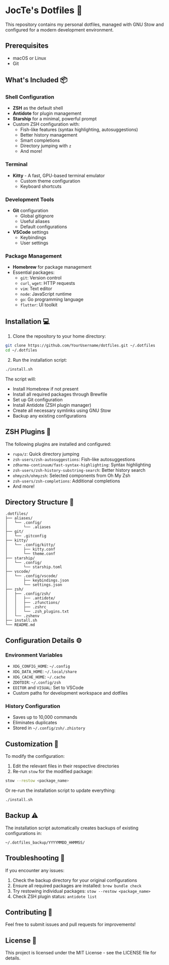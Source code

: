 # JocTe's Dotfiles 🚀

This repository contains my personal dotfiles, managed with GNU Stow and configured for a modern development environment.

## Prerequisites

- macOS or Linux
- Git

## What's Included 📦

### Shell Configuration

- **ZSH** as the default shell
- **Antidote** for plugin management
- **Starship** for a minimal, powerful prompt
- Custom ZSH configuration with:
  - Fish-like features (syntax highlighting, autosuggestions)
  - Better history management
  - Smart completions
  - Directory jumping with `z`
  - And more!

### Terminal

- **Kitty** - A fast, GPU-based terminal emulator
  - Custom theme configuration
  - Keyboard shortcuts

### Development Tools

- **Git** configuration
  - Global gitignore
  - Useful aliases
  - Default configurations
- **VSCode** settings
  - Keybindings
  - User settings

### Package Management

- **Homebrew** for package management
- Essential packages:
  - `git`: Version control
  - `curl`, `wget`: HTTP requests
  - `vim`: Text editor
  - `node`: JavaScript runtime
  - `go`: Go programming language
  - `flutter`: UI toolkit

## Installation 💻

1. Clone the repository to your home directory:

```bash
git clone https://github.com/YourUsername/dotfiles.git ~/.dotfiles
cd ~/.dotfiles
```

2. Run the installation script:

```bash
./install.sh
```

The script will:

- Install Homebrew if not present
- Install all required packages through Brewfile
- Set up Git configuration
- Install Antidote (ZSH plugin manager)
- Create all necessary symlinks using GNU Stow
- Backup any existing configurations

## ZSH Plugins 🔌

The following plugins are installed and configured:

- `rupa/z`: Quick directory jumping
- `zsh-users/zsh-autosuggestions`: Fish-like autosuggestions
- `zdharma-continuum/fast-syntax-highlighting`: Syntax highlighting
- `zsh-users/zsh-history-substring-search`: Better history search
- `ohmyzsh/ohmyzsh`: Selected components from Oh My Zsh
- `zsh-users/zsh-completions`: Additional completions
- And more!

## Directory Structure 📁

```
.dotfiles/
├── aliases/
│   └── .config/
│       └── .aliases
├── git/
│   └── .gitconfig
├── kitty/
│   └── .config/kitty/
│       ├── kitty.conf
│       └── theme.conf
├── starship/
│   └── .config/
│       └── starship.toml
├── vscode/
│   └── .config/vscode/
│       ├── keybindings.json
│       └── settings.json
├── zsh/
│   ├── .config/zsh/
│   │   ├── .antidote/
│   │   ├── .zfunctions/
│   │   ├── .zshrc
│   │   └── .zsh_plugins.txt
│   └── .zshenv
├── install.sh
└── README.md
```

## Configuration Details ⚙️

### Environment Variables

- `XDG_CONFIG_HOME`: `~/.config`
- `XDG_DATA_HOME`: `~/.local/share`
- `XDG_CACHE_HOME`: `~/.cache`
- `ZDOTDIR`: `~/.config/zsh`
- `EDITOR` and `VISUAL`: Set to VSCode
- Custom paths for development workspace and dotfiles

### History Configuration

- Saves up to 10,000 commands
- Eliminates duplicates
- Stored in `~/.config/zsh/.zhistory`

## Customization 🎨

To modify the configuration:

1. Edit the relevant files in their respective directories
2. Re-run `stow` for the modified package:

```bash
stow --restow <package_name>
```

Or re-run the installation script to update everything:

```bash
./install.sh
```

## Backup ⚠️

The installation script automatically creates backups of existing configurations in:

```
~/.dotfiles_backup/YYYYMMDD_HHMMSS/
```

## Troubleshooting 🔧

If you encounter any issues:

1. Check the backup directory for your original configurations
2. Ensure all required packages are installed: `brew bundle check`
3. Try restowing individual packages: `stow --restow <package_name>`
4. Check ZSH plugin status: `antidote list`

## Contributing 🤝

Feel free to submit issues and pull requests for improvements!

## License 📝

This project is licensed under the MIT License - see the LICENSE file for details.
